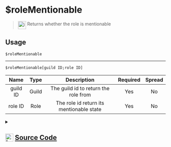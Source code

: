 # $roleMentionable
> <img align="top" src="https://upload.wikimedia.org/wikipedia/commons/thumb/e/e4/Infobox_info_icon.svg/160px-Infobox_info_icon.svg.png?20150409153300" alt="image" width="25" height="auto"> Returns whether the role is mentionable
## Usage
```
$roleMentionable
```
---
```
$roleMentionable[guild ID;role ID]
```
| Name | Type | Description | Required | Spread
| :---: | :---: | :---: | :---: | :---: |
guild ID | Guild | The guild id to return the role from | Yes | No
role ID | Role | The role id return its mentionable state | Yes | No
<details>
<summary>
    
## <img align="top" src="https://cdn4.iconfinder.com/data/icons/iconsimple-logotypes/512/github-512.png" alt="image" width="25" height="auto">  [Source Code](https://github.com/tryforge/ForgeScript-V2/blob/main/src/native/roleMentionable.ts)
    
</summary>
    
```ts
import { ArgType, NativeFunction, Return } from "../structures"

export default new NativeFunction({
    name: "$roleMentionable",
    version: "1.0.0",
    description: "Returns whether the role is mentionable",
    brackets: false,
    unwrap: true,
    args: [
        {
            name: "guild ID",
            description: "The guild id to return the role from",
            rest: false,
            type: ArgType.Guild,
            required: true,
        },
        {
            name: "role ID",
            description: "The role id return its mentionable state",
            rest: false,
            type: ArgType.Role,
            pointer: 0,
            required: true,
        },
    ],
    execute(ctx, [guild, role]) {
        return Return.success((role ?? ctx.role)?.mentionable)
    },
})

```
    
</details>